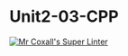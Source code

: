 # Unit2-03-CPP
[![Mr Coxall's Super Linter](https://github.com/ICS3U-Programming-Adwok-k/Unit2-03-CPP/workflows/Mr%20Coxall's%20Super%20Linter/badge.svg)](https://github.com/ICS3U-Programming-Adwok-k/Unit2-03-CPP/actions/)
